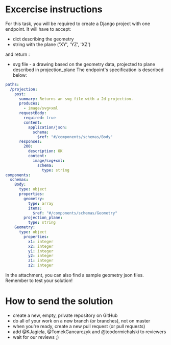 # Excercise instructions
For this task, you will be required to create a Django project with one endpoint.
It will have to accept:
 - dict describing the geometry
 - string with the plane ('XY', 'YZ', 'XZ')
 
and return :
 - svg file - a drawing based  on the geometry data, projected to plane described in projection_plane
The endpoint's specification is described below:
```yaml
paths:
  /projection:
    post:
      summary: Returns an svg file with a 2d projection.
      produces:
        - image/svg+xml
      requestBody:
        required: true
        content:
          application/json:
            schema:
              $ref: "#/components/schemas/Body"
      responses:
        200:
          description: OK
          content:
            image/svg+xml:
              schema:
                type: string
components:
  schemas:
    Body:
      type: object
      properties:
        geometry:
          type: array
          items:
            $ref: "#/components/schemas/Geometry"
        projection_plane:
          type: string
    Geometry:
      type: object
        properties:
          x1: integer
          x2: integer
          y1: integer
          y2: integer
          z1: integer
          z2: integer
```
In the attachment, you can also find a sample geometry json files. \
Remember to test your solution!
# How to send the solution
 - create a new, empty, private repository on GitHub
 - do all of your work on a new branch (or branches), not on master
 - when you're ready, create a new pull request (or pull requests)
 - add @KJagiela, @TomekGancarczyk and @teodormichalski to reviewers
 - wait for our reviews ;)
